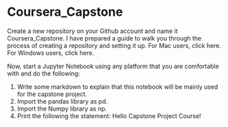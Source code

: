 # Coursera_Capstone
Create a new repository on your Github account and name it Coursera_Capstone. I have prepared a guide to walk you through the process of creating a repository and setting it up. For Mac users, click here. For Windows users, click here.

Now, start a Jupyter Notebook using any platform that you are comfortable with and do the following:

1. Write some markdown to explain that this notebook will be mainly used for the capstone project.   
2. Import the pandas library as pd.   
3. Import the Numpy library as np.   
4. Print the following the statement: Hello Capstone Project Course!   
